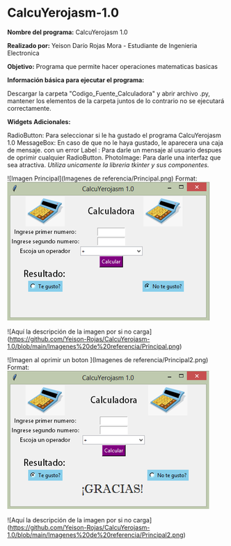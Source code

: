 # CalcuYerojasm-1.0
**Nombre del programa:** CalcuYerojasm 1.0

**Realizado por:**
Yeison Darío Rojas Mora - 
Estudiante de Ingenieria Electronica

**Objetivo:** Programa que permite hacer operaciones matematicas basicas

**Información básica para ejecutar el programa:**

Descargar la carpeta "Codigo_Fuente_Calculadora" y abrir archivo .py, mantener los elementos de la carpeta juntos de lo contrario no se ejecutará correctamente.

**Widgets Adicionales:**

RadioButton: Para seleccionar si le ha gustado el programa CalcuYerojasm 1.0
MessageBox: En caso de que no le haya gustado, le aparecera una caja de mensaje. con un error
Label : Para darle un mensaje al usuario despues de oprimir cualquier RadioButton.
PhotoImage: Para darle una interfaz que sea atractiva.
*Utiliza unicamente la libreria tkinter y sus componentes.*

![Imagen Principal](Imagenes de referencia/Principal.png)
Format: ![Alt Text](https://github.com/Yeison-Rojas/CalcuYerojasm-1.0/blob/main/Imagenes%20de%20referencia/Principal.png?raw=true)

![Aquí la descripción de la imagen por si no carga]
(https://github.com/Yeison-Rojas/CalcuYerojasm-1.0/blob/main/Imagenes%20de%20referencia/Principal.png)


![Imagen al oprimir un boton ](Imagenes de referencia/Principal2.png)
Format: ![Alt Text](https://github.com/Yeison-Rojas/CalcuYerojasm-1.0/blob/main/Imagenes%20de%20referencia/Principal2.png?raw=true)

![Aquí la descripción de la imagen por si no carga]
(https://github.com/Yeison-Rojas/CalcuYerojasm-1.0/blob/main/Imagenes%20de%20referencia/Principal2.png)
